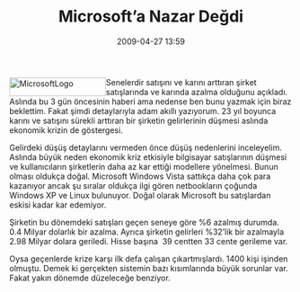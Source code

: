 ﻿---
layout: post
title: Microsoft&#8217;a Nazar De&#287;di
date: 2009-04-27 13:59
comments: true
categories: []
---
<p><img style="border-bottom: 0px; border-left: 0px; display: inline; margin-left: 0px; border-top: 0px; margin-right: 0px; border-right: 0px" title="MicrosoftLogo" border="0" alt="MicrosoftLogo" align="left" src="http://onurbaykal.com.tr/wp-content/uploads/2009/04/microsoftlogo.jpg" width="172" height="33" /> Senelerdir satışını ve karını arttıran şirket satışlarında ve karında azalma olduğunu açıkladı. Aslında bu 3 gün öncesinin haberi ama nedense ben bunu yazmak için biraz beklettim. Fakat şimdi detaylarıyla adam akıllı yazıyorum. 23 yıl boyunca karını ve satışını sürekli arttıran bir şirketin gelirlerinin düşmesi aslında ekonomik krizin de göstergesi.</p> <!--more-->  <p>Gelirdeki düşüş detaylarını vermeden önce düşüş nedenlerini inceleyelim. Aslında büyük neden ekonomik kriz etkisiyle bilgisayar satışlarının düşmesi ve kullanıcıların şirketlerin daha az kar ettiği modellere yönelmesi. Bunun olması oldukça doğal. Microsoft Windows Vista sattıkça daha çok para kazanıyor ancak şu sıralar oldukça ilgi gören netbookların çoğunda Windows XP ve Linux bulunuyor. Doğal olarak Microsoft bu satışlardan eskisi kadar kar edemiyor.</p>  <p>Şirketin bu dönemdeki satışları geçen seneye göre %6 azalmış durumda. 0.4 Milyar dolarlık bir azalma. Ayrıca şirketin gelirleri %32’lik bir azalmayla 2.98 Milyar dolara geriledi. Hisse başına&#160; 39 centten 33 cente gerileme var. </p>  <p>Oysa geçenlerde krize karşı ilk defa çalışan çıkartmışlardı. 1400 kişi işinden olmuştu. Demek ki gerçekten sistemin bazı kısımlarında büyük sorunlar var. Fakat yakın dönemde düzeleceğe benziyor.</p>
